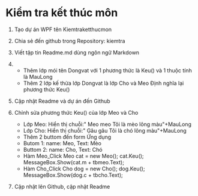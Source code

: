 # Kiểm tra kết thúc môn
1. Tạo dự án WPF tên Kiemtraketthucmon
2. Chia sẻ đến github trong Repository: kiemtra
3. Viết tập tin Readme.md dùng ngôn ngữ Markdown
4. * Thêm lớp mói tên Dongvat với 1 phương thức là Keu() và 1 thuộc tính là MauLong
   * Thêm 2 lớp kế thừa lớp Dongvat là lớp Cho và Meo
Định nghĩa lại phương thức Keu()
5. Cập nhật Readme và dự án đến Github
6. Chỉnh sửa phương thức Keu() của lớp Meo và Cho
   * Lớp Meo: Hiển thị chuỗi:" Meo meo Tôi là mèo lông màu"+MauLong
   * Lớp Cho: Hiển thị chuỗi:" Gâu gâu Tôi là chó lông màu"+MauLong
   * Thêm 2 buttom đến form Ứng dụng
   - Butom 1: name: Meo, Text: Mèo
   - Buttom 2: name: Cho, Text: Chó 
   - Hàm Meo_Click
          Meo cat = new Meo();
                cat.Keu();
                MessageBox.Show(cat.m + tbmeo.Text);
    - Hàm Cho_Click
           Cho dog = new Cho();
            dog.Keu();
            MessageBox.Show(dog.c + tbcho.Text);
            
7. Cập nhật lên Github, cập nhật Readme
